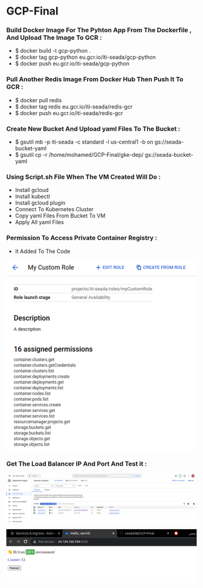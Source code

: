 # GCP-Final

### Build Docker Image For The Pyhton App From The Dockerfile , And Upload The Image To GCR :

  * $ docker build -t gcp-python .
  * $ docker tag gcp-python eu.gcr.io/iti-seada/gcp-python
  * $ docker push eu.gcr.io/iti-seada/gcp-python

### Pull Another Redis Image From Docker Hub Then Push It To GCR :

  * $ docker pull redis
  * $ docker tag redis eu.gcr.io/iti-seada/redis-gcr
  * $ docker push eu.gcr.io/iti-seada/redis-gcr

### Create New Bucket And Upload yaml Files To The Bucket :

  * $ gsutil mb -p iti-seada -c standard -l us-central1 -b on gs://seada-bucket-yaml
  * $ gsutil cp -r /home/mohamed/GCP-Final/gke-dep/ gs://seada-bucket-yaml

### Using Script.sh File When The VM Created Will Do : 

  * Install gcloud 
  * Install kubectl
  * Install gcloud plugin
  * Connect To Kubernetes Cluster
  * Copy yaml Files From Bucket To VM
  * Apply All yaml Files

### Permission To Access Private Container Registry :

  * It Added To The Code

![home_Page Image](./Images/permission.png)

### Get The Load Balancer IP And Port And Test it :

![home_Page Image](./Images/load-balancer.png)

![home_Page Image](./Images/test.png)
